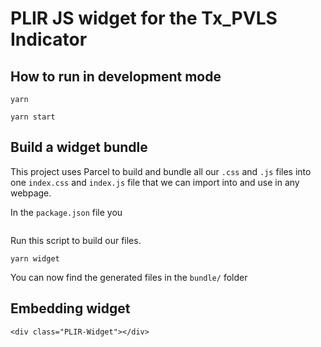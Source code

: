 #  PLIR JS widget for the Tx_PVLS Indicator


## How to run in development mode

```
yarn

yarn start
```

## Build a widget bundle

This project uses Parcel to build and bundle all our `.css` and `.js` files into one `index.css` and `index.js` file that
we can import into and use in any webpage.

In the `package.json` file you 

```

```

Run this script to build our files.

```
yarn widget
```

You can now find the generated files in the `bundle/` folder 

## Embedding widget


```
<div class="PLIR-Widget"></div>
```
